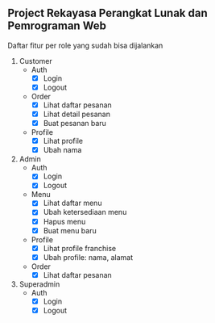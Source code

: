 ## Project Rekayasa Perangkat Lunak dan Pemrograman Web

Daftar fitur per role yang sudah bisa dijalankan

1. Customer
    - Auth
        - [x] Login
        - [x] Logout
    - Order
        - [x] Lihat daftar pesanan
        - [x] Lihat detail pesanan
        - [x] Buat pesanan baru
    - Profile
        - [x] Lihat profile
        - [x] Ubah nama
2. Admin
    - Auth
        - [x] Login
        - [x] Logout
    - Menu
        - [x] Lihat daftar menu
        - [x] Ubah ketersediaan menu
        - [x] Hapus menu
        - [x] Buat menu baru
    - Profile
        - [x] Lihat profile franchise
        - [x] Ubah profile: nama, alamat
    - Order
        - [x] Lihat daftar pesanan
3. Superadmin
    - Auth
        - [x] Login
        - [x] Logout
